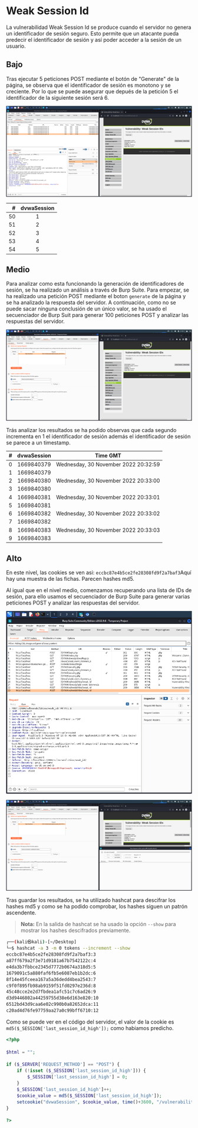 # Weak Session Id

La vulnerabilidad Weak Session Id se produce cuando el servidor no genera un identificador de sesión seguro. Esto permite que un atacante pueda predecir el identificador de sesión y así poder acceder a la sesión de un usuario.

## Bajo

Tras ejecutar 5 peticiones POST mediante el botón de "Generate" de la página, se observa que el identificador de sesión es monotono y se creciente. Por lo que se puede asegurar que depués de la petición 5 el identificador de la siguiente sesión será 6.

![5 peticiones](https://github.com/Hec7or-Uni/seginf-pr-5/blob/main/WSI/assets/requests-1.png)

| #    | dvwaSession |
| ---: |    :---:    |
|  50  |      1      | 
|  51  |      2      | 
|  52  |      3      | 
|  53  |      4      | 
|  54  |      5      |  

## Medio

Para analizar como esta funcionando la generación de identificadores de sesión, se ha realizado un análisis a través de Burp Suite.
Para empezar, se ha realizado una petición POST mediante el boton `generate` de la página y se ha analizado la respuesta del servidor.
A continuación, como no se puede sacar ninguna conclusión de un único valor, se ha usado el secuenciador de Burp Suit para generar 100 peticiones POST y analizar las respuestas del servidor. 

![secuenciador](https://github.com/Hec7or-Uni/seginf-pr-5/blob/main/WSI/assets/secuencer.png)

Trás analizar los resultados se ha podido observas que cada segundo incrementa en 1 el identificador de sesión además el identificador de sesión se parece a un timestamp.

|   #  | dvwaSession | Time GMT  |
| ---: |    :---:    | ------ |
| 0    | 1669840379  | Wednesday, 30 November 2022 20:32:59| 
| 1    | 1669840379  |        | 
| 2    | 1669840380  | Wednesday, 30 November 2022 20:33:00| 
| 3    | 1669840380  |        | 
| 4    | 1669840381  | Wednesday, 30 November 2022 20:33:01|  
| 5    | 1669840381  |        | 
| 6    | 1669840382  | Wednesday, 30 November 2022 20:33:02| 
| 7    | 1669840382  |        | 
| 8    | 1669840383  | Wednesday, 30 November 2022 20:33:03| 
| 9    | 1669840383  |        | 

## Alto

En este nivel, las cookies se ven asi: `eccbc87e4b5ce2fe28308fd9f2a7baf3`Aquí hay una muestra de las fichas. Parecen hashes md5.

Al igual que en el nivel medio, comenzamos recuperando una lista de IDs de sesión, para ello usamos el secuenciador de Burp Suite para generar varias peticiones POST y analizar las respuestas del servidor. 

![historial](https://github.com/Hec7or-Uni/seginf-pr-5/blob/main/WSI/assets/history.png)

![secuenciador-2](https://github.com/Hec7or-Uni/seginf-pr-5/blob/main/WSI/assets/secuencer-2.png)

Tras guardar los resultados, se ha utilizado hashcat para descifrar los hashes md5 y como se ha podido comprobar, los hashes siguen un patrón ascendente.

> **Nota:** En la salida de hashcat se ha usado la opción `--show` para mostrar los hashes descifrados previamente.

```bash
┌──(kali㉿kali)-[~/Desktop]
└─$ hashcat -a 3 -m 0 tokens --increment --show             
eccbc87e4b5ce2fe28308fd9f2a7baf3:3
a87ff679a2f3e71d9181a67b7542122c:4
e4da3b7fbbce2345d7772b0674a318d5:5
1679091c5a880faf6fb5e6087eb1b2dc:6
8f14e45fceea167a5a36dedd4bea2543:7
c9f0f895fb98ab9159f51fd0297e236d:8
45c48cce2e2d7fbdea1afc51c7c6ad26:9
d3d9446802a44259755d38e6d163e820:10
6512bd43d9caa6e02c990b0a82652dca:11
c20ad4d76fe97759aa27a0c99bff6710:12
```

Como se puede ver en el código del servidor, el valor de la cookie es `md5($_SESSION['last_session_id_high']);` como habiamos predicho.

```php
<?php

$html = "";

if ($_SERVER['REQUEST_METHOD'] == "POST") {
    if (!isset ($_SESSION['last_session_id_high'])) {
        $_SESSION['last_session_id_high'] = 0;
    }
    $_SESSION['last_session_id_high']++;
    $cookie_value = md5($_SESSION['last_session_id_high']);
    setcookie("dvwaSession", $cookie_value, time()+3600, "/vulnerabilities/weak_id/", $_SERVER['HTTP_HOST'], false, false);
}

?> 
```